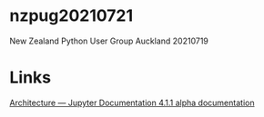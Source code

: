 # nzpug20210721
New Zealand Python User Group Auckland 20210719

# Links
[Architecture — Jupyter Documentation 4.1.1 alpha documentation](https://jupyter.readthedocs.io/en/latest/projects/architecture/content-architecture.html)



